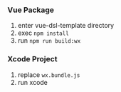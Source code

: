### Vue Package

1. enter vue-dsl-template directory
2. exec `npm install`
3. run `npm run build:wx`

### Xcode Project

1. replace `wx.bundle.js`
2. run xcode
